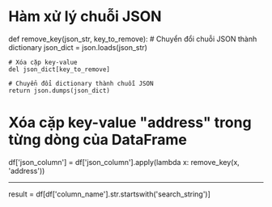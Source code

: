 # Hàm xử lý chuỗi JSON
def remove_key(json_str, key_to_remove):
    # Chuyển đổi chuỗi JSON thành dictionary
    json_dict = json.loads(json_str)
    
    # Xóa cặp key-value
    del json_dict[key_to_remove]
    
    # Chuyển đổi dictionary thành chuỗi JSON
    return json.dumps(json_dict)

# Xóa cặp key-value "address" trong từng dòng của DataFrame
df['json_column'] = df['json_column'].apply(lambda x: remove_key(x, 'address'))

-----------------------
result = df[df['column_name'].str.startswith('search_string')]
